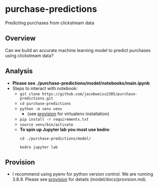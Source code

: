 # purchase-predictions
Predicting purchases from clickstream data

## Overview
Can we build an accurate machine learning model to predict purchases using clickstream data?

## Analysis
- __Please see ./purchase-predictions/model/notebooks/main.ipynb__
- Steps to interact with notebook:
  - `git clone https://github.com/jacobweiss2305/purchase-predictions.git`
  - `cd purchase-predictions`
  - `python -m venv venv` 
    - (see [provision](./model/docs/provision.md) for virtualenv installation)
  - `pip install -r requirements.txt`
  - `source venv/bin/activate`
  - __To spin up Jupyter lab you must use kedro__:
       ```
       cd ./purchase-predictions/model/

       kedro jupyter lab
       ```
## Provision
- I recommend using pyenv for python version control. We are running 3.8.9. Please see [provision](./model/docs/provision.md) for details (model/docs/provision.md).
